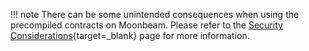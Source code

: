 !!! note
    There can be some unintended consequences when using the precompiled contracts on Moonbeam. Please refer to the [Security Considerations](/learn/core-concepts/security/){target=\_blank} page for more information.
